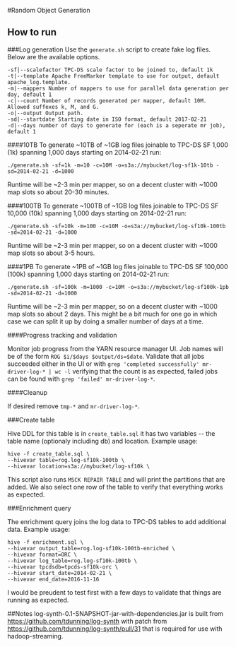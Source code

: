 #Random Object Generation

## How to run
###Log generation
Use the `generate.sh` script to create fake log files. Below are the available options.

```
-sf|--scalefactor TPC-DS scale factor to be joined to, default 1k
-t|--template Apache FreeMarker template to use for output, default apache_log.template.
-m|--mappers Number of mappers to use for parallel data generation per day, default 1
-c|--count Number of records generated per mapper, default 10M. Allowed suffexes k, M, and G.
-o|--output Output path.
-sd|--startdate Starting date in ISO format, default 2017-02-21
-d|--days number of days to generate for (each is a seperate mr job), default 1
```

####10TB
To generate ~10TB of ~1GB log files joinable to TPC-DS SF 1,000 (1k) spanning 1,000 days starting on 2014-02-21 run:
```
./generate.sh -sf=1k -m=10 -c=10M -o=s3a://mybucket/log-sf1k-10tb -sd=2014-02-21 -d=1000
```
Runtime will be ~2-3 min per mapper, so on a decent cluster with ~1000 map slots so about 20-30 minutes.

####100TB
To generate ~100TB of ~1GB log files joinable to TPC-DS SF 10,000 (10k) spanning 1,000 days starting on 2014-02-21 run:
```
./generate.sh -sf=10k -m=100 -c=10M -o=s3a://mybucket/log-sf10k-100tb -sd=2014-02-21 -d=1000
```
Runtime will be ~2-3 min per mapper, so on a decent cluster with ~1000 map slots so about 3-5 hours.

####1PB
To generate ~1PB of ~1GB log files joinable to TPC-DS SF 100,000 (100k) spanning 1,000 days starting on 2014-02-21 run:
```
./generate.sh -sf=100k -m=1000 -c=10M -o=s3a://mybucket/log-sf100k-1pb -sd=2014-02-21 -d=1000
```
Runtime will be ~2-3 min per mapper, so on a decent cluster with ~1000 map slots so about 2 days. This might be a bit much for one go in which case we can split it up by doing a smaller number of days at a time.

####Progress tracking and validation

Monitor job progress from the YARN resource manager UI. Job names will be of the form `ROG $i/$days $output/ds=$date`. Validate that all jobs succeeded either in the UI or with `grep 'completed successfully' mr-driver-log-* | wc -l` verifying that the count is as expected, failed jobs can be found with `grep 'failed' mr-driver-log-*`.

####Cleanup

If desired remove `tmp-*` and `mr-driver-log-*`.

###Create table

Hive DDL for this table is in `create_table.sql` it has two variables -- the table name (optionaly including db) and location. Example usage:

```
hive -f create_table.sql \
--hivevar table=rog.log-sf10k-100tb \
--hivevar location=s3a://mybucket/log-sf10k \
```

This script also runs `MSCK REPAIR TABLE` and will print the partitions that are added. We also select one row of the table to verify that everything works as expected.

###Enrichment query

The enrichment query joins the log data to TPC-DS tables to add additional data. Example usage:

```
hive -f enrichment.sql \
--hivevar output_table=rog.log-sf10k-100tb-enriched \
--hivevar format=ORC \
--hivevar log_table=rog.log-sf10k-100tb \
--hivevar tpcdsdb=tpcds-sf10k-orc \
--hivevar start_date=2014-02-21 \
--hivevar end_date=2016-11-16
```

I would be preudent to test first with a few days to validate that things are running as expected.

##Notes
log-synth-0.1-SNAPSHOT-jar-with-dependencies.jar is built from https://github.com/tdunning/log-synth with patch from https://github.com/tdunning/log-synth/pull/31 that is required for use with hadoop-streaming.
